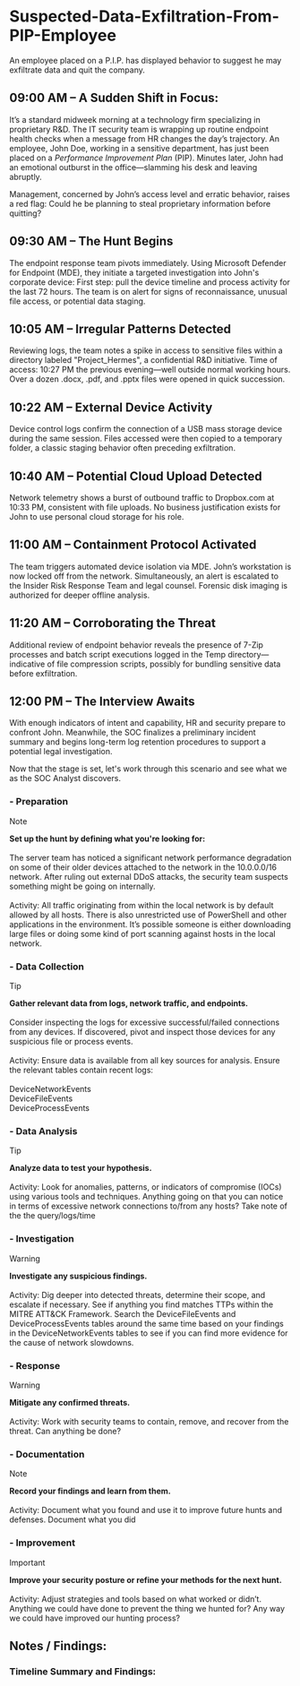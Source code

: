 # Suspected-Data-Exfiltration-From-PIP-Employee
An employee placed on a P.I.P. has displayed behavior to suggest he may exfiltrate data and quit the company.

## 09:00 AM – A Sudden Shift in Focus:<BR>
It’s a standard midweek morning at a technology firm specializing in proprietary R&D. The IT security team is wrapping up routine endpoint health checks when a message from HR changes the day’s trajectory. An employee, John Doe, working in a sensitive department, has just been placed on a _Performance Improvement Plan_ (PIP). Minutes later, John had an emotional outburst in the office—slamming his desk and leaving abruptly.

Management, concerned by John’s access level and erratic behavior, raises a red flag: Could he be planning to steal proprietary information before quitting?

## 09:30 AM – The Hunt Begins<BR>
The endpoint response team pivots immediately. Using Microsoft Defender for Endpoint (MDE), they initiate a targeted investigation into John's corporate device:
First step: pull the device timeline and process activity for the last 72 hours. The team is on alert for signs of reconnaissance, unusual file access, or potential data staging.

## 10:05 AM – Irregular Patterns Detected<BR>
Reviewing logs, the team notes a spike in access to sensitive files within a directory labeled "Project_Hermes", a confidential R&D initiative.
Time of access: 10:27 PM the previous evening—well outside normal working hours.
Over a dozen .docx, .pdf, and .pptx files were opened in quick succession.

## 10:22 AM – External Device Activity<BR>
Device control logs confirm the connection of a USB mass storage device during the same session. Files accessed were then copied to a temporary folder, a classic staging behavior often preceding exfiltration.

## 10:40 AM – Potential Cloud Upload Detected<BR>
Network telemetry shows a burst of outbound traffic to Dropbox.com at 10:33 PM, consistent with file uploads. No business justification exists for John to use personal cloud storage for his role.

## 11:00 AM – Containment Protocol Activated<BR>
The team triggers automated device isolation via MDE. John’s workstation is now locked off from the network. Simultaneously, an alert is escalated to the Insider Risk Response Team and legal counsel. Forensic disk imaging is authorized for deeper offline analysis.

## 11:20 AM – Corroborating the Threat<BR>
Additional review of endpoint behavior reveals the presence of 7-Zip processes and batch script executions logged in the Temp directory—indicative of file compression scripts, possibly for bundling sensitive data before exfiltration.

## 12:00 PM – The Interview Awaits<BR>
With enough indicators of intent and capability, HR and security prepare to confront John. Meanwhile, the SOC finalizes a preliminary incident summary and begins long-term log retention procedures to support a potential legal investigation.

Now that the stage is set, let's work through this scenario and see what we as the SOC Analyst discovers.

### - Preparation
> [!NOTE]
> <strong>Set up the hunt by defining what you're looking for:</strong><BR><BR>
The server team has noticed a significant network performance degradation on some of their older devices attached to the network in the 10.0.0.0/16 network. After ruling out external DDoS attacks, the security team suspects something might be going on internally.<BR><BR>
Activity: All traffic originating from within the local network is by default allowed by all hosts. There is also unrestricted use of PowerShell and other applications in the environment. It’s possible someone is either downloading large files or doing some kind of port scanning against hosts in the local network.
### - Data Collection
> [!TIP]
> <strong>Gather relevant data from logs, network traffic, and endpoints.</strong><BR><BR>
Consider inspecting the logs for excessive successful/failed connections from any devices.  If discovered, pivot and inspect those devices for any suspicious file or process events.<BR><BR>
Activity: Ensure data is available from all key sources for analysis.
Ensure the relevant tables contain recent logs:<br><br>
DeviceNetworkEvents<BR>
DeviceFileEvents<BR>
DeviceProcessEvents

### - Data Analysis
> [!TIP]
> <strong>Analyze data to test your hypothesis.</strong><BR><BR>
Activity: Look for anomalies, patterns, or indicators of compromise (IOCs) using various tools and techniques.
Anything going on that you can notice in terms of excessive network connections to/from any hosts? Take note of the the query/logs/time
### - Investigation
> [!WARNING]
> <strong>Investigate any suspicious findings.</strong><BR><BR>
Activity: Dig deeper into detected threats, determine their scope, and escalate if necessary. See if anything you find matches TTPs within the MITRE ATT&CK Framework.
Search the DeviceFileEvents and DeviceProcessEvents tables around the same time based on your findings in the DeviceNetworkEvents tables to see if you can find more evidence for the cause of network slowdowns.
### - Response
> [!WARNING]
> <strong>Mitigate any confirmed threats.</strong><BR><BR>
Activity: Work with security teams to contain, remove, and recover from the threat.
Can anything be done?
### - Documentation
> [!NOTE]
> <strong>Record your findings and learn from them.</strong><BR><BR>
Activity: Document what you found and use it to improve future hunts and defenses.
Document what you did
### - Improvement
> [!IMPORTANT]
> <strong>Improve your security posture or refine your methods for the next hunt.</strong><BR><BR>
Activity: Adjust strategies and tools based on what worked or didn’t.
Anything we could have done to prevent the thing we hunted for? Any way we could have improved our hunting process?

## Notes / Findings:

### Timeline Summary and Findings:
